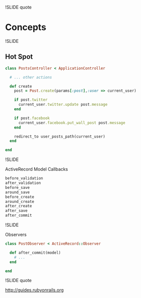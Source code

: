 !SLIDE quote

# Concepts

!SLIDE

## Hot Spot

```ruby
class PostsController < ApplicationController

  # ... other actions

  def create
    post = Post.create(params[:post],:user => current_user)

    if post.twitter
      current_user.twitter.update post.message
    end

    if post.facebook
      current_user.facebook.put_wall_post post.message
    end

    redirect_to user_posts_path(current_user)
  end

end

```

!SLIDE

ActiveRecord Model Callbacks

```ruby
before_validation
after_validation
before_save
around_save
before_create
around_create
after_create
after_save
after_commit
```

!SLIDE

Observers

```ruby
class PostObserver < ActiveRecord::Observer

  def after_commit(model)
    # ...
  end

end
```

!SLIDE quote

http://guides.rubyonrails.org